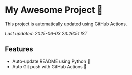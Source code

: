 # My Awesome Project 🚀

This project is automatically updated using GitHub Actions.

_Last updated: 2025-06-03 23:26:51 IST_

## Features
- Auto-update README using Python 🐍
- Auto Git push with GitHub Actions 🤖
